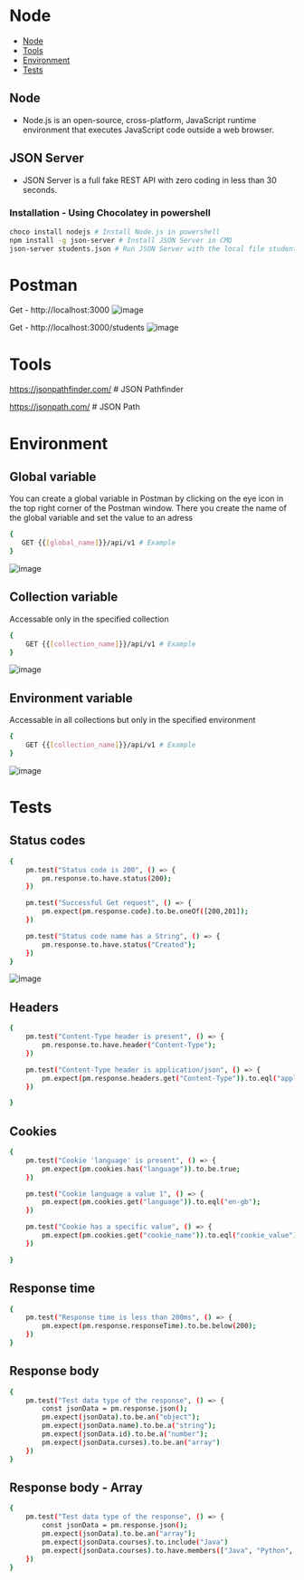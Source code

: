 # Node

- [Node](#node)
- [Tools](#tools)
- [Environment](#environment)
- [Tests](#tests)

## Node
* Node.js is an open-source, cross-platform, JavaScript runtime environment that executes JavaScript code outside a web browser.

## JSON Server
* JSON Server is a full fake REST API with zero coding in less than 30 seconds.

### Installation - Using Chocolatey in powershell

```bash
choco install nodejs # Install Node.js in powershell
npm install -g json-server # Install JSON Server in CMD
json-server students.json # Run JSON Server with the local file students.json
```

# Postman
Get - http://localhost:3000
![image](https://github.com/Keeriiim/API_DEV/assets/117115289/9f80e97a-059c-4093-b24f-2c626c0ccc11)


Get - http://localhost:3000/students
![image](https://github.com/Keeriiim/API_DEV/assets/117115289/3e81fffb-70df-4464-af65-09d20e88aa5d)



# Tools
https://jsonpathfinder.com/ # JSON Pathfinder

https://jsonpath.com/ # JSON Path

# Environment
## Global variable
You can create a global variable in Postman by clicking on the eye icon in the top right corner of the Postman window.
There you create the name of the global variable and set the value to an adress

```bash
{
   GET {{[global_name]}}/api/v1 # Example
}
```

![image](https://github.com/Keeriiim/API_DEV/assets/117115289/b64d99dd-27f5-4150-8bf2-39e6ec1b4e4f)


## Collection variable 
Accessable only in the specified collection

```bash
{
    GET {{[collection_name]}}/api/v1 # Example
}
```

![image](https://github.com/Keeriiim/API_DEV/assets/117115289/9bae7092-166c-4292-949a-84cf3433e678)


## Environment variable
Accessable in all collections but only in the specified environment

```bash
{
    GET {{[collection_name]}}/api/v1 # Example
}
```

![image](https://github.com/Keeriiim/API_DEV/assets/117115289/a3fc0d80-da8b-41a7-8892-ca820d07c7f5)



# Tests
## Status codes
```bash
{
    pm.test("Status code is 200", () => {
        pm.response.to.have.status(200);
    })

    pm.test("Successful Get request", () => {
        pm.expect(pm.response.code).to.be.oneOf([200,201]);
    })

    pm.test("Status code name has a String", () => {
        pm.response.to.have.status("Created");
    })
}
```

![image](https://github.com/Keeriiim/API_DEV/assets/117115289/a11d3e9d-16c2-4f2d-ab6b-34224787db10)
 

## Headers
```bash
{
    pm.test("Content-Type header is present", () => {
        pm.response.to.have.header("Content-Type");
    })

    pm.test("Content-Type header is application/json", () => {
        pm.expect(pm.response.headers.get("Content-Type")).to.eql("application/json");
    })

}
```

## Cookies
```bash
{
    pm.test("Cookie 'language' is present", () => {
        pm.expect(pm.cookies.has("language")).to.be.true;
    })

    pm.test("Cookie language a value 1", () => {
        pm.expect(pm.cookies.get("language")).to.eql("en-gb");
    })

    pm.test("Cookie has a specific value", () => {
        pm.expect(pm.cookies.get("cookie_name")).to.eql("cookie_value");
    })

}
```

## Response time
```bash
{
    pm.test("Response time is less than 200ms", () => {
        pm.expect(pm.response.responseTime).to.be.below(200);
    })
}
```

## Response body
```bash
{
    pm.test("Test data type of the response", () => {
        const jsonData = pm.response.json();
        pm.expect(jsonData).to.be.an("object");
        pm.expect(jsonData.name).to.be.a("string");
        pm.expect(jsonData.id).to.be.a("number");
        pm.expect(jsonData.curses).to.be.an("array")
    })
}
```

## Response body - Array
```bash
{
    pm.test("Test data type of the response", () => {
        const jsonData = pm.response.json();
        pm.expect(jsonData).to.be.an("array");
        pm.expect(jsonData.courses).to.include("Java")
        pm.expect(jsonData.courses).to.have.members(["Java", "Python", "C++"])
    })
}
```
